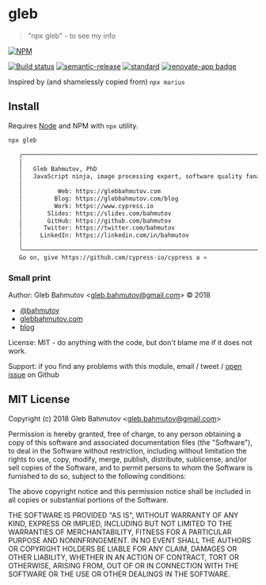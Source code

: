 # gleb

> &#34;npx gleb&#34; - to see my info

[![NPM][npm-icon]][npm-url]

[![Build status][ci-image]][ci-url]
[![semantic-release][semantic-image]][semantic-url]
[![standard][standard-image]][standard-url]
[![renovate-app badge][renovate-badge]][renovate-app]

Inspired by (and shamelessly copied from) `npx marius`

## Install

Requires [Node](https://nodejs.org/en/) and NPM with `npx` utility.

```sh
npx gleb

   ╭──────────────────────────────────────────────────────────────────────────╮
   │                                                                          │
   │   Gleb Bahmutov, PhD                                                     │
   │   JavaScript ninja, image processing expert, software quality fanatic.   │
   │                                                                          │
   │          Web: https://glebbahmutov.com                                   │
   │         Blog: https://glebbahmutov.com/blog                              │
   │         Work: https://www.cypress.io                                     │
   │       Slides: https://slides.com/bahmutov                                │
   │       GitHub: https://github.com/bahmutov                                │
   │      Twitter: https://twitter.com/bahmutov                               │
   │     LinkedIn: https://linkedin.com/in/bahmutov                           │
   │                                                                          │
   ╰──────────────────────────────────────────────────────────────────────────╯
   Go on, give https://github.com/cypress-io/cypress a ⭐️
```

### Small print

Author: Gleb Bahmutov &lt;gleb.bahmutov@gmail.com&gt; &copy; 2018

* [@bahmutov](https://twitter.com/bahmutov)
* [glebbahmutov.com](https://glebbahmutov.com)
* [blog](https://glebbahmutov.com/blog)

License: MIT - do anything with the code, but don't blame me if it does not work.

Support: if you find any problems with this module, email / tweet /
[open issue](https://github.com/bahmutov/gleb/issues) on Github

## MIT License

Copyright (c) 2018 Gleb Bahmutov &lt;gleb.bahmutov@gmail.com&gt;

Permission is hereby granted, free of charge, to any person
obtaining a copy of this software and associated documentation
files (the "Software"), to deal in the Software without
restriction, including without limitation the rights to use,
copy, modify, merge, publish, distribute, sublicense, and/or sell
copies of the Software, and to permit persons to whom the
Software is furnished to do so, subject to the following
conditions:

The above copyright notice and this permission notice shall be
included in all copies or substantial portions of the Software.

THE SOFTWARE IS PROVIDED "AS IS", WITHOUT WARRANTY OF ANY KIND,
EXPRESS OR IMPLIED, INCLUDING BUT NOT LIMITED TO THE WARRANTIES
OF MERCHANTABILITY, FITNESS FOR A PARTICULAR PURPOSE AND
NONINFRINGEMENT. IN NO EVENT SHALL THE AUTHORS OR COPYRIGHT
HOLDERS BE LIABLE FOR ANY CLAIM, DAMAGES OR OTHER LIABILITY,
WHETHER IN AN ACTION OF CONTRACT, TORT OR OTHERWISE, ARISING
FROM, OUT OF OR IN CONNECTION WITH THE SOFTWARE OR THE USE OR
OTHER DEALINGS IN THE SOFTWARE.

[npm-icon]: https://nodei.co/npm/bahmutov.svg?downloads=true
[npm-url]: https://npmjs.org/package/bahmutov
[ci-image]: https://travis-ci.org/bahmutov/bahmutov.svg?branch=master
[ci-url]: https://travis-ci.org/bahmutov/bahmutov
[semantic-image]: https://img.shields.io/badge/%20%20%F0%9F%93%A6%F0%9F%9A%80-semantic--release-e10079.svg
[semantic-url]: https://github.com/semantic-release/semantic-release
[standard-image]: https://img.shields.io/badge/code%20style-standard-brightgreen.svg
[standard-url]: http://standardjs.com/
[renovate-badge]: https://img.shields.io/badge/renovate-app-blue.svg
[renovate-app]: https://renovateapp.com/
